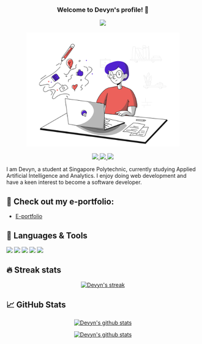 <!--
**devynchew/devynchew** is a ✨ _special_ ✨ repository because its `README.md` (this file) appears on your GitHub profile.

Here are some ideas to get you started:

- 🔭 I’m currently working on ...
- 🌱 I’m currently learning ...
- 👯 I’m looking to collaborate on ...
- 🤔 I’m looking for help with ...
- 💬 Ask me about ...
- 📫 How to reach me: ...
- 😄 Pronouns: ...
- ⚡ Fun fact: ...
- ## Connect with me:

---
-->

<!-- Welcome message -->
<h3 align="center">
Welcome to Devyn's profile! 👋
</h3>

<!-- Typing text -->
<p align="center">
  <a href="https://github.com/DenverCoder1/readme-typing-svg"><img src="https://readme-typing-svg.herokuapp.com?color=%23FF6B6B&size=25&center=true&vCenter=true&lines=Aspiring+software+developer;Always+learning+new+things;Loves+web+development"></a>
</p>

<!-- Image -->
<p align="center">
    <img src="https://github.com/devynchew/devynchew/blob/main/assets/blogging.svg" width='400' />
</p>

<p align="center">
    <a href="https://www.linkedin.com/in/devyn-chew-798653126/" target="_blank">
        <img src="https://img.shields.io/badge/linkedin-%230077B5.svg?&style=for-the-badge&logo=linkedin&logoColor=white" height=25>
    </a> 
    <a href="https://www.instagram.com/devyn_chew/" target="_blank">
        <img src="https://img.shields.io/badge/instagram-%23E4405F.svg?&style=for-the-badge&logo=instagram&logoColor=white" height=25>
    </a>
    <a href="mailto: devynchew@gmail.com" target="_blank"> 
        <img src="https://img.shields.io/badge/Gmail-D14836?style=for-the-badge&logo=gmail&logoColor=white" style="height:25px;">
    </a>    
</p>

I am Devyn, a student at Singapore Polytechnic, currently studying Applied Artificial Intelligence and Analytics. I enjoy doing web development and have a keen interest to become a software developer.


## 📘 Check out my e-portfolio:

- [E-portfolio](devynchew.github.io)

## 🔧 Languages & Tools

<p align="left"> 
<img src="https://img.shields.io/badge/HTML5-E34F26?style=for-the-badge&logo=html5&logoColor=white">
<img src="https://img.shields.io/badge/CSS3-1572B6?style=for-the-badge&logo=css3&logoColor=white">
<img src="https://img.shields.io/badge/JavaScript-F7DF1E?style=for-the-badge&logo=javascript&logoColor=black">
<img src="https://img.shields.io/badge/Git-F05032?style=for-the-badge&logo=git&logoColor=white">
<img src="https://img.shields.io/badge/React-20232A?style=for-the-badge&logo=react&logoColor=61DAFB">
</p>

## 🔥 Streak stats

<!-- GitHub Readme Streak Stats - https://github.com/DenverCoder1/github-readme-streak-stats -->
<p align="center">
    <a href="https://github.com/DenverCoder1/github-readme-streak-stats">
        <img title="🔥 Get streak stats for your profile at git.io/streak-stats" alt="Devyn's streak" src="http://github-readme-streak-stats.herokuapp.com?user=devynchew&theme=monokai-metallian&hide_border=true&date_format=j%20M%5B%20Y%5D"/>
    </a>
</p>

## &#x1f4c8; GitHub Stats

<p align="center">
    <a href="https://github.com/devynchew/github-readme-stats">
    <img title="Github Stats" alt="Devyn's github stats" src="https://github-readme-stats.vercel.app/api?username=devynchew&theme=discord_old_blurple&hide_border=True"/>
    </a>
</p>
<p align="center">
    <a href="https://github.com/devynchew/github-readme-stats">
    <img title="Github Stats" alt="Devyn's github stats" src="https://github-readme-stats.vercel.app/api/top-langs/?username=devynchew&theme=discord_old_blurple&hide_border=True"/>
    </a>
</p>
